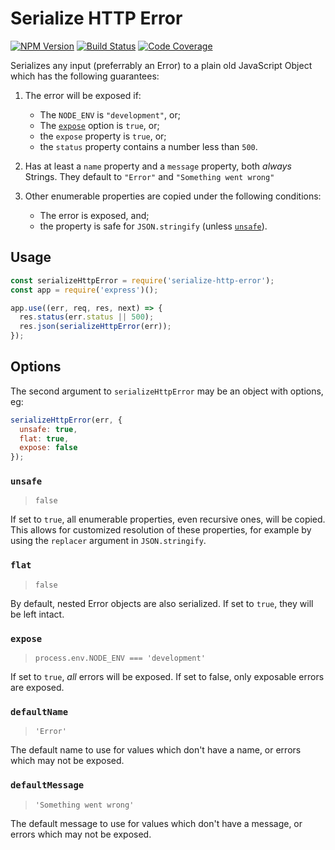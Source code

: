 # Serialize HTTP Error

[![NPM Version](https://badge.fury.io/js/serialize-http-error.svg)](https://www.npmjs.com/package/serialize-http-error)
[![Build Status](https://travis-ci.org/Avaq/serialize-http-error.svg?branch=master)](https://travis-ci.org/Avaq/serialize-http-error)
[![Code Coverage](https://codecov.io/gh/Avaq/serialize-http-error/branch/master/graph/badge.svg)](https://codecov.io/gh/Avaq/serialize-http-error)

Serializes any input (preferrably an Error) to a plain old JavaScript Object
which has the following guarantees:

1. The error will be exposed if:

    - The `NODE_ENV` is `"development"`, or;
    - The [`expose`](#expose) option is `true`, or;
    - the `expose` property is `true`, or;
    - the `status` property contains a number less than `500`.

2. Has at least a `name` property and a `message` property, both *always* Strings.
   They default to `"Error"` and `"Something went wrong"`

3. Other enumerable properties are copied under the following conditions:

    - The error is exposed, and;
    - the property is safe for `JSON.stringify` (unless [`unsafe`](#unsafe)).

## Usage

```js
const serializeHttpError = require('serialize-http-error');
const app = require('express')();

app.use((err, req, res, next) => {
  res.status(err.status || 500);
  res.json(serializeHttpError(err));
});
```

## Options

The second argument to `serializeHttpError` may be an object with options, eg:

```js
serializeHttpError(err, {
  unsafe: true,
  flat: true,
  expose: false
});
```

### `unsafe`

> `false`

If set to `true`, all enumerable properties, even recursive ones, will be
copied. This allows for customized resolution of these properties, for example
by using the `replacer` argument in `JSON.stringify`.

### `flat`

> `false`

By default, nested Error objects are also serialized. If set to `true`, they
will be left intact.

### `expose`

> `process.env.NODE_ENV === 'development'`

If set to `true`, *all* errors will be exposed. If set to false, only exposable
errors are exposed.

### `defaultName`

> `'Error'`

The default name to use for values which don't have a name, or errors which
may not be exposed.

### `defaultMessage`

> `'Something went wrong'`

The default message to use for values which don't have a message, or errors
which may not be exposed.
